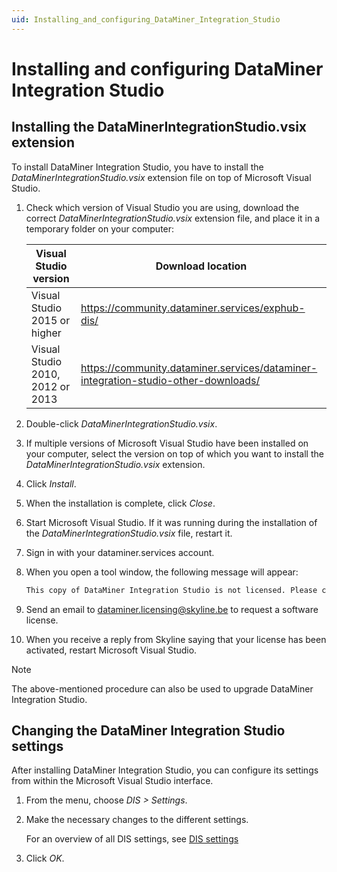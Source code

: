 ```yaml
---
uid: Installing_and_configuring_DataMiner_Integration_Studio
---
```


# Installing and configuring DataMiner Integration Studio

## Installing the DataMinerIntegrationStudio.vsix extension

To install DataMiner Integration Studio, you have to install the *DataMinerIntegrationStudio.vsix* extension file on top of Microsoft Visual Studio.

1. Check which version of Visual Studio you are using, download the correct *DataMinerIntegrationStudio.vsix* extension file, and place it in a temporary folder on your computer:

    | Visual Studio version | Download location |
    |-----------------------|-------------------|
    | Visual Studio 2015 or higher | <https://community.dataminer.services/exphub-dis/> |
    | Visual Studio 2010, 2012 or 2013 | <https://community.dataminer.services/dataminer-integration-studio-other-downloads/> |

1. Double-click *DataMinerIntegrationStudio.vsix*.
1. If multiple versions of Microsoft Visual Studio have been installed on your computer, select the version on top of which you want to install the *DataMinerIntegrationStudio.vsix* extension.
1. Click *Install*.
1. When the installation is complete, click *Close*.
1. Start Microsoft Visual Studio. If it was running during the installation of the *DataMinerIntegrationStudio.vsix* file, restart it.
1. Sign in with your dataminer.services account.
1. When you open a tool window, the following message will appear:

    ```txt
    This copy of DataMiner Integration Studio is not licensed. Please contact dataminer.licensing@skyline.be
    ```

1. Send an email to dataminer.licensing@skyline.be to request a software license.
1. When you receive a reply from Skyline saying that your license has been activated, restart Microsoft Visual Studio.

> [!NOTE]
> The above-mentioned procedure can also be used to upgrade DataMiner Integration Studio.

## Changing the DataMiner Integration Studio settings

After installing DataMiner Integration Studio, you can configure its settings from within the Microsoft Visual Studio interface.

1. From the menu, choose *DIS \> Settings*.
1. Make the necessary changes to the different settings.

    For an overview of all DIS settings, see [DIS settings](xref:DIS_settings)

1. Click *OK*.
